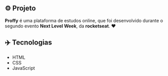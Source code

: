 ## ⚙️ Projeto
**Proffy** é uma plataforma de estudos online, que foi desenvolvido durante o segundo evento **Next Level Week**, da **rocketseat**. ❤️

## ✈️ Tecnologias 
- HTML
- CSS
- JavaScript
